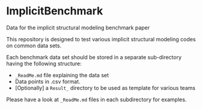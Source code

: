 # ImplicitBenchmark
Data for the implicit structural modeling benchmark paper

This repository is designed to test various implicit structural modeling codes
on common data sets.
 
Each benchmark data set should be stored in a separate sub-directory 
having the following structure: 
 * `_ReadMe.md` file explaining the data set
 * Data points in .csv format. 
 * [Optionally] a `Result_` directory to be used as template for various teams

Please have a look at `_ReadMe.md` files in each subdirectory for examples. 

